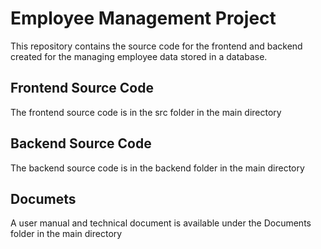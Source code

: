 <h1>Employee Management Project</h1>
This repository contains the source code for the frontend and backend created for the managing employee data stored in a database.

<h2>Frontend Source Code</h2>
The frontend source code is in the src folder in the main directory

<h2>Backend Source Code</h2>
The backend source code is in the backend folder in the main directory

<h2>Documets</h2>
A user manual and technical document is available under the Documents folder in the main directory


